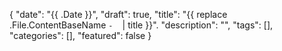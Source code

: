 {
  "date": "{{ .Date }}",
  "draft": true,
  "title": "{{ replace .File.ContentBaseName `-` ` ` | title }}".
  "description": "",
  "tags": [],
  "categories": [],
  "featured": false
}